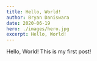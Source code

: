 ```yaml
---
title: Hello, World!
author: Bryan Daniswara
date: 2020-06-19
hero: ./images/hero.jpg
excerpt: Hello, World!
---
```


Hello, World! This is my first post!
